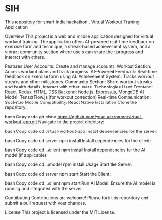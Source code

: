 # SIH
This repository for smart India hackathon . 
Virtual Workout Training Application

Overview
This project is a web and mobile application designed for virtual workout training. The application offers AI-powered real-time feedback on exercise form and technique, a streak-based achievement system, and a vibrant community section where users can share their progress and interact with others.

Features
User Accounts: Create and manage accounts.
Workout Section: Access workout plans and track progress.
AI-Powered Feedback: Real-time feedback on exercise form using AI.
Achievement System: Tracks workout streaks and other milestones.
Community Section: Share workout streaks and health details, interact with other users.
Technologies Used
Frontend: React, Redux, HTML, CSS
Backend: Node.js, Express.js, MongoDB
AI Model: TensorFlow.js (for workout correction)
Real-time Communication: Socket.io
Mobile Compatibility: React Native
Installation
Clone the repository:

bash
Copy code
git clone https://github.com/your-username/virtual-workout-app.git
Navigate to the project directory:

bash
Copy code
cd virtual-workout-app
Install dependencies for the server:

bash
Copy code
cd server
npm install
Install dependencies for the client:

bash
Copy code
cd ../client
npm install
Install dependencies for the AI model (if applicable):

bash
Copy code
cd ../model
npm install
Usage
Start the Server:

bash
Copy code
cd server
npm start
Start the Client:

bash
Copy code
cd ../client
npm start
Run AI Model: Ensure the AI model is running and integrated with the server.

Contributing
Contributions are welcome! Please fork this repository and submit a pull request with your changes.

License
This project is licensed under the MIT License.
